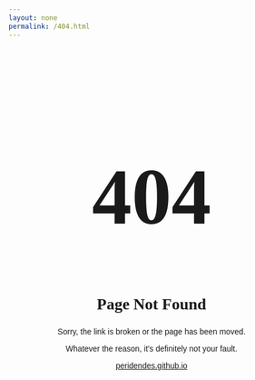 ```yaml
---
layout: none
permalink: /404.html
---
```

<style>
    header {
        padding: inherit;
        text-align: center;
        position: static;
        top: 2%;
        left: 0;
        right: 0;
    }
    @font-face {
        font-family: LondonUnderground; 
        src: url(/assets/fonts/London-Underground-Regular.ttf);
    }
    @font-face {
        font-family: LondonUndergroundHeavy; 
        src: url(/assets/fonts/London-Underground-Heavy.ttf);
    }
    h1 {
        text-align: center;
        font-family: LondonUndergroundHeavy;
        font-size: 10em;
    }
    h2 {
        text-align: center;
        font-family: LondonUnderground;
        font-size: 2em;
    }
    p {
        text-align: center;
        font-family: Arial, Helvetica, sans-serif;
    }
</style>
<div>

<header>
    <h1>404</h1>
</header>

<h2>Page Not Found</h2>

<p>Sorry, the link is broken or the page has been moved.</p>

<p>Whatever the reason, it's definitely not your fault.</p>

<p><a href="https://peridendes.github.io">peridendes.github.io</a></p>